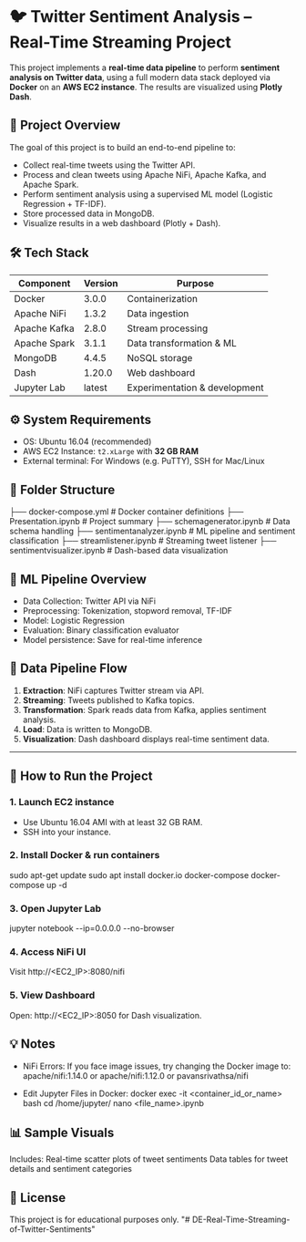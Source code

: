 # 🐦 Twitter Sentiment Analysis – Real-Time Streaming Project

This project implements a **real-time data pipeline** to perform **sentiment analysis on Twitter data**, using a full modern data stack deployed via **Docker** on an **AWS EC2 instance**. The results are visualized using **Plotly Dash**.

## 📌 Project Overview

The goal of this project is to build an end-to-end pipeline to:
- Collect real-time tweets using the Twitter API.
- Process and clean tweets using Apache NiFi, Apache Kafka, and Apache Spark.
- Perform sentiment analysis using a supervised ML model (Logistic Regression + TF-IDF).
- Store processed data in MongoDB.
- Visualize results in a web dashboard (Plotly + Dash).

## 🛠️ Tech Stack

| Component        | Version   | Purpose                          |
|------------------|-----------|----------------------------------|
| Docker           | 3.0.0     | Containerization                 |
| Apache NiFi      | 1.3.2     | Data ingestion                   |
| Apache Kafka     | 2.8.0     | Stream processing                |
| Apache Spark     | 3.1.1     | Data transformation & ML         |
| MongoDB          | 4.4.5     | NoSQL storage                    |
| Dash             | 1.20.0    | Web dashboard                    |
| Jupyter Lab      | latest    | Experimentation & development    |

## ⚙️ System Requirements

- OS: Ubuntu 16.04 (recommended)
- AWS EC2 Instance: `t2.xLarge` with **32 GB RAM**
- External terminal: For Windows (e.g. PuTTY), SSH for Mac/Linux

## 📁 Folder Structure

├── docker-compose.yml # Docker container definitions
├── Presentation.ipynb # Project summary
├── schemagenerator.ipynb # Data schema handling
├── sentimentanalyzer.ipynb # ML pipeline and sentiment classification
├── streamlistener.ipynb # Streaming tweet listener
├── sentimentvisualizer.ipynb # Dash-based data visualization


## 🧠 ML Pipeline Overview

- Data Collection: Twitter API via NiFi
- Preprocessing: Tokenization, stopword removal, TF-IDF
- Model: Logistic Regression
- Evaluation: Binary classification evaluator
- Model persistence: Save for real-time inference

## 🔄 Data Pipeline Flow

1. **Extraction**: NiFi captures Twitter stream via API.
2. **Streaming**: Tweets published to Kafka topics.
3. **Transformation**: Spark reads data from Kafka, applies sentiment analysis.
4. **Load**: Data is written to MongoDB.
5. **Visualization**: Dash dashboard displays real-time sentiment data.

---------------------------------------------------------------------------------
## 🚀 How to Run the Project

### 1. Launch EC2 instance
- Use Ubuntu 16.04 AMI with at least 32 GB RAM.
- SSH into your instance.

### 2. Install Docker & run containers
sudo apt-get update
sudo apt install docker.io docker-compose
docker-compose up -d

### 3. Open Jupyter Lab
jupyter notebook --ip=0.0.0.0 --no-browser

### 4. Access NiFi UI
Visit http://<EC2_IP>:8080/nifi

### 5. View Dashboard
Open: http://<EC2_IP>:8050 for Dash visualization.

## 💡 Notes
- NiFi Errors: If you face image issues, try changing the Docker image to:
    apache/nifi:1.14.0 or apache/nifi:1.12.0 or pavansrivathsa/nifi

- Edit Jupyter Files in Docker:
    docker exec -it <container_id_or_name> bash
    cd /home/jupyter/
    nano <file_name>.ipynb

## 📊 Sample Visuals
Includes:
    Real-time scatter plots of tweet sentiments
    Data tables for tweet details and sentiment categories

## 📝 License
This project is for educational purposes only.
"# DE-Real-Time-Streaming-of-Twitter-Sentiments" 
